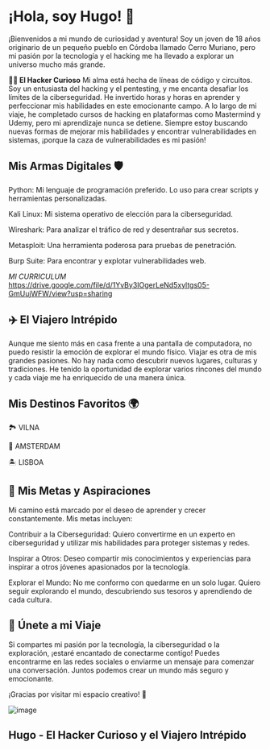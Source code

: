 **¡Hola, soy Hugo! 👋**
=
¡Bienvenidos a mi mundo de curiosidad y aventura! Soy un joven de 18 años originario de un pequeño pueblo en Córdoba llamado Cerro Muriano, pero mi pasión por la tecnología y el hacking me ha llevado a explorar un universo mucho más grande.

**👨‍💻 El Hacker Curioso**
Mi alma está hecha de líneas de código y circuitos. Soy un entusiasta del hacking y el pentesting, y me encanta desafiar los límites de la ciberseguridad. He invertido horas y horas en aprender y perfeccionar mis habilidades en este emocionante campo. A lo largo de mi viaje, he completado cursos de hacking en plataformas como Mastermind y Udemy, pero mi aprendizaje nunca se detiene. Siempre estoy buscando nuevas formas de mejorar mis habilidades y encontrar vulnerabilidades en sistemas, ¡porque la caza de vulnerabilidades es mi pasión!

**Mis Armas Digitales 🛡️**
-
Python: Mi lenguaje de programación preferido. Lo uso para crear scripts y herramientas personalizadas.
<p>
Kali Linux: Mi sistema operativo de elección para la ciberseguridad.
  <p>
Wireshark: Para analizar el tráfico de red y desentrañar sus secretos.
    <p>
Metasploit: Una herramienta poderosa para pruebas de penetración.
      <p>
Burp Suite: Para encontrar y explotar vulnerabilidades web.
<p>

*MI CURRICULUM* https://drive.google.com/file/d/1YvBy3IOgerLeNd5xyltgs05-GmUujWFW/view?usp=sharing

**✈️ El Viajero Intrépido**
-
Aunque me siento más en casa frente a una pantalla de computadora, no puedo resistir la emoción de explorar el mundo físico. Viajar es otra de mis grandes pasiones. No hay nada como descubrir nuevos lugares, culturas y tradiciones. He tenido la oportunidad de explorar varios rincones del mundo y cada viaje me ha enriquecido de una manera única.

**Mis Destinos Favoritos 🌍**
-
🏞️ VILNA
<p>
🏰 AMSTERDAM
<p>
🏝️ LISBOA
<p>
  
**🚀 Mis Metas y Aspiraciones**
-
Mi camino está marcado por el deseo de aprender y crecer constantemente. Mis metas incluyen:

Contribuir a la Ciberseguridad: Quiero convertirme en un experto en ciberseguridad y utilizar mis habilidades para proteger sistemas y redes.

Inspirar a Otros: Deseo compartir mis conocimientos y experiencias para inspirar a otros jóvenes apasionados por la tecnología.

Explorar el Mundo: No me conformo con quedarme en un solo lugar. Quiero seguir explorando el mundo, descubriendo sus tesoros y aprendiendo de cada cultura.

**🌟 Únete a mi Viaje**
-
Si compartes mi pasión por la tecnología, la ciberseguridad o la exploración, ¡estaré encantado de conectarme contigo! Puedes encontrarme en las redes sociales o enviarme un mensaje para comenzar una conversación. Juntos podemos crear un mundo más seguro y emocionante.

¡Gracias por visitar mi espacio creativo! 🚀

![image](https://github.com/DROPPING44/dropping44/assets/74171653/2b433f30-1f53-41db-9a71-8abe1d567274)


**Hugo - El Hacker Curioso y el Viajero Intrépido**
-
